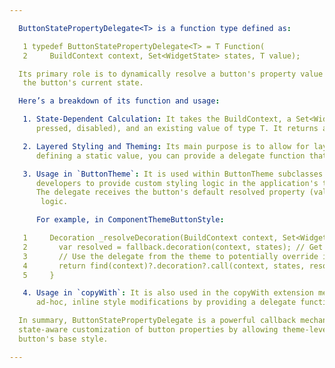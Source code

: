 ```yaml
---

  ButtonStatePropertyDelegate<T> is a function type defined as:

   1 typedef ButtonStatePropertyDelegate<T> = T Function(
   2     BuildContext context, Set<WidgetState> states, T value);

  Its primary role is to dynamically resolve a button's property value by delegating the decision to a function that can consider
   the button's current state.

  Here’s a breakdown of its function and usage:

   1. State-Dependent Calculation: It takes the BuildContext, a Set<WidgetState> (which includes states like hovered, focused,
      pressed, disabled), and an existing value of type T. It returns a new or modified value of type T.

   2. Layered Styling and Theming: Its main purpose is to allow for layered and customizable button styling. Instead of just
      defining a static value, you can provide a delegate function that modifies a base style.

   3. Usage in `ButtonTheme`: It is used within ButtonTheme subclasses (e.g., PrimaryButtonTheme, GhostButtonTheme). This allows
      developers to provide custom styling logic in the application's theme that can override the default behavior of a button.
      The delegate receives the button's default resolved property (value) and can return a modified version based on the theme's
       logic.

      For example, in ComponentThemeButtonStyle:

   1     Decoration _resolveDecoration(BuildContext context, Set<WidgetState> states) {
   2       var resolved = fallback.decoration(context, states); // Get the base decoration
   3       // Use the delegate from the theme to potentially override it
   4       return find(context)?.decoration?.call(context, states, resolved) ?? resolved;
   5     }

   4. Usage in `copyWith`: It is also used in the copyWith extension method for AbstractButtonStyle. This allows for creating
      ad-hoc, inline style modifications by providing a delegate function for a specific property.

  In summary, ButtonStatePropertyDelegate is a powerful callback mechanism for the theming system. It enables flexible and
  state-aware customization of button properties by allowing theme-level or instance-level logic to intercept and modify a
  button's base style.

---
```

